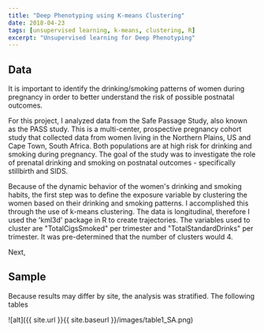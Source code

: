 ```yaml
---
title: "Deep Phenotyping using K-means Clustering"
date: 2018-04-23
tags: [unsupervised learning, k-means, clustering, R]
excerpt: "Unsupervised learning for Deep Phenotyping"
---
```


## Data

It is important to identify the drinking/smoking patterns of women during pregnancy in order to better understand the risk of possible postnatal outcomes.

For this project, I analyzed data from the Safe Passage Study, also known as the PASS study. This is a multi-center, prospective pregnancy cohort study that collected data from women living in the Northern Plains, US and Cape Town, South Africa. Both populations are at high risk for drinking and smoking during pregnancy. The goal of the study was to investigate the role of prenatal drinking and smoking on postnatal outcomes - specifically stillbirth and SIDS.


Because of the dynamic behavior of the women's drinking and smoking habits, the first step was to define the exposure variable by clustering the women based on their drinking and smoking patterns. I accomplished this through the use of k-means clustering. The data is longitudinal, therefore I used the 'kml3d' package in R to create trajectories. The variables used to cluster are "TotalCigsSmoked" per trimester and "TotalStandardDrinks" per trimester. It was pre-determined that the number of clusters would 4.

Next,

## Sample

Because results may differ by site, the analysis was stratified. The following tables

![alt]({{ site.url }}{{ site.baseurl }}/images/table1_SA.png)
<img src="{{ site.url }}{{ site.baseurl }}/images/table1_SA.png" alt="">
